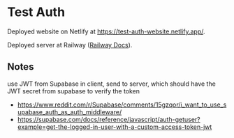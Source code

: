 # Test Auth

Deployed website on Netlify at <https://test-auth-website.netlify.app/>.

Deployed server at Railway ([Railway Docs](https://railway.app/)).

## Notes

use JWT from Supabase in client, send to server, which should have the JWT secret from supabase to verify the token

- <https://www.reddit.com/r/Supabase/comments/15gzqor/i_want_to_use_supabase_auth_as_auth_middleware/>
- <https://supabase.com/docs/reference/javascript/auth-getuser?example=get-the-logged-in-user-with-a-custom-access-token-jwt>

